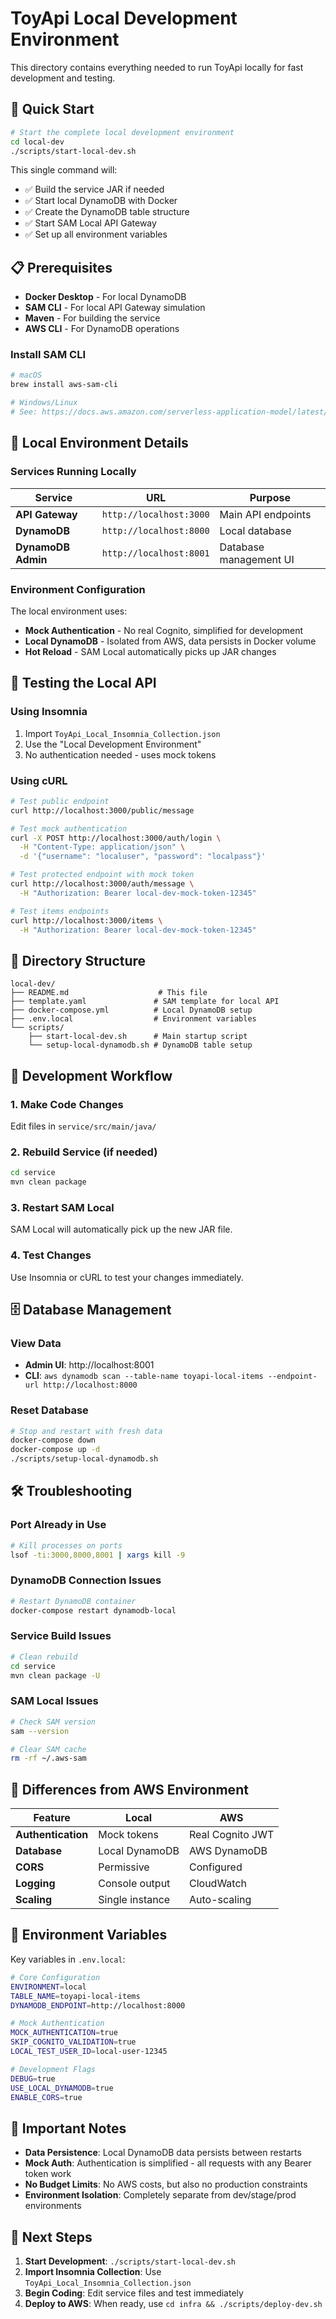 # ToyApi Local Development Environment

This directory contains everything needed to run ToyApi locally for fast development and testing.

## 🚀 Quick Start

```bash
# Start the complete local development environment
cd local-dev
./scripts/start-local-dev.sh
```

This single command will:
- ✅ Build the service JAR if needed
- ✅ Start local DynamoDB with Docker
- ✅ Create the DynamoDB table structure
- ✅ Start SAM Local API Gateway
- ✅ Set up all environment variables

## 📋 Prerequisites

- **Docker Desktop** - For local DynamoDB
- **SAM CLI** - For local API Gateway simulation
- **Maven** - For building the service
- **AWS CLI** - For DynamoDB operations

### Install SAM CLI

```bash
# macOS
brew install aws-sam-cli

# Windows/Linux
# See: https://docs.aws.amazon.com/serverless-application-model/latest/developerguide/install-sam-cli.html
```

## 🔧 Local Environment Details

### Services Running Locally

| Service | URL | Purpose |
|---------|-----|---------|
| **API Gateway** | `http://localhost:3000` | Main API endpoints |
| **DynamoDB** | `http://localhost:8000` | Local database |
| **DynamoDB Admin** | `http://localhost:8001` | Database management UI |

### Environment Configuration

The local environment uses:
- **Mock Authentication** - No real Cognito, simplified for development
- **Local DynamoDB** - Isolated from AWS, data persists in Docker volume
- **Hot Reload** - SAM Local automatically picks up JAR changes

## 🧪 Testing the Local API

### Using Insomnia
1. Import `ToyApi_Local_Insomnia_Collection.json`
2. Use the "Local Development Environment" 
3. No authentication needed - uses mock tokens

### Using cURL

```bash
# Test public endpoint
curl http://localhost:3000/public/message

# Test mock authentication
curl -X POST http://localhost:3000/auth/login \
  -H "Content-Type: application/json" \
  -d '{"username": "localuser", "password": "localpass"}'

# Test protected endpoint with mock token
curl http://localhost:3000/auth/message \
  -H "Authorization: Bearer local-dev-mock-token-12345"

# Test items endpoints
curl http://localhost:3000/items \
  -H "Authorization: Bearer local-dev-mock-token-12345"
```

## 📁 Directory Structure

```
local-dev/
├── README.md                    # This file
├── template.yaml               # SAM template for local API
├── docker-compose.yml          # Local DynamoDB setup
├── .env.local                  # Environment variables
└── scripts/
    ├── start-local-dev.sh      # Main startup script
    └── setup-local-dynamodb.sh # DynamoDB table setup
```

## 🔄 Development Workflow

### 1. Make Code Changes
Edit files in `service/src/main/java/`

### 2. Rebuild Service (if needed)
```bash
cd service
mvn clean package
```

### 3. Restart SAM Local
SAM Local will automatically pick up the new JAR file.

### 4. Test Changes
Use Insomnia or cURL to test your changes immediately.

## 🗄️ Database Management

### View Data
- **Admin UI**: http://localhost:8001
- **CLI**: `aws dynamodb scan --table-name toyapi-local-items --endpoint-url http://localhost:8000`

### Reset Database
```bash
# Stop and restart with fresh data
docker-compose down
docker-compose up -d
./scripts/setup-local-dynamodb.sh
```

## 🛠️ Troubleshooting

### Port Already in Use
```bash
# Kill processes on ports
lsof -ti:3000,8000,8001 | xargs kill -9
```

### DynamoDB Connection Issues
```bash
# Restart DynamoDB container
docker-compose restart dynamodb-local
```

### Service Build Issues
```bash
# Clean rebuild
cd service
mvn clean package -U
```

### SAM Local Issues
```bash
# Check SAM version
sam --version

# Clear SAM cache
rm -rf ~/.aws-sam
```

## 🔀 Differences from AWS Environment

| Feature | Local | AWS |
|---------|-------|-----|
| **Authentication** | Mock tokens | Real Cognito JWT |
| **Database** | Local DynamoDB | AWS DynamoDB |
| **CORS** | Permissive | Configured |
| **Logging** | Console output | CloudWatch |
| **Scaling** | Single instance | Auto-scaling |

## 📝 Environment Variables

Key variables in `.env.local`:

```bash
# Core Configuration
ENVIRONMENT=local
TABLE_NAME=toyapi-local-items
DYNAMODB_ENDPOINT=http://localhost:8000

# Mock Authentication
MOCK_AUTHENTICATION=true
SKIP_COGNITO_VALIDATION=true
LOCAL_TEST_USER_ID=local-user-12345

# Development Flags
DEBUG=true
USE_LOCAL_DYNAMODB=true
ENABLE_CORS=true
```

## 🚨 Important Notes

- **Data Persistence**: Local DynamoDB data persists between restarts
- **Mock Auth**: Authentication is simplified - all requests with any Bearer token work
- **No Budget Limits**: No AWS costs, but also no production constraints
- **Environment Isolation**: Completely separate from dev/stage/prod environments

## 🎯 Next Steps

1. **Start Development**: `./scripts/start-local-dev.sh`
2. **Import Insomnia Collection**: Use `ToyApi_Local_Insomnia_Collection.json`
3. **Begin Coding**: Edit service files and test immediately
4. **Deploy to AWS**: When ready, use `cd infra && ./scripts/deploy-dev.sh`
